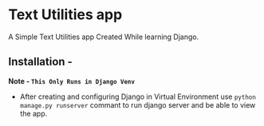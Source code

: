 # Text Utilities app
A Simple Text Utilities app Created While learning Django.

## Installation - 
__Note - `This Only Runs in Django Venv`__
- After creating and configuring Django in Virtual Environment use `python manage.py runserver` commant to run django server and be able to view the app.
